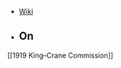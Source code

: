 - [Wiki](https://en.wikipedia.org/wiki/Paris_Peace_Conference_(1919%E2%80%931920))
- On
	- 
[[1919 King–Crane Commission]]